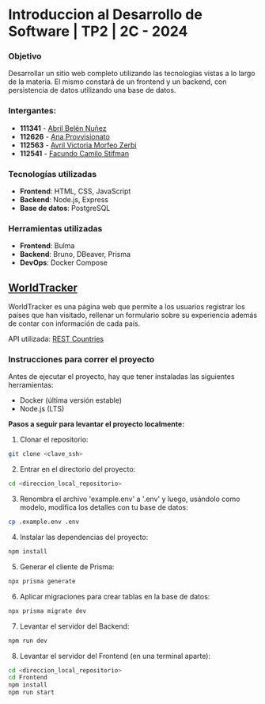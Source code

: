 # Introduccion al Desarrollo de Software | TP2 | 2C - 2024

### Objetivo

Desarrollar un sitio web completo utilizando las tecnologías vistas a lo largo de la materia. El mismo constará de un frontend y un backend, con persistencia de datos utilizando una base de datos.

### Intergantes:

- **111341** - [Abril Belén Nuñez](https://github.com/abbnunez)
- **112626** - [Ana Provvisionato](https://github.com/anaprovvi)
- **112563** - [Avril Victoria Morfeo Zerbi](https://github.com/AvrilMZ)
- **112541** - [Facundo Camilo Stifman](https://github.com/facustifman)

### Tecnologías utilizadas

- **Frontend**: HTML, CSS, JavaScript
- **Backend**: Node.js, Express
- **Base de datos**: PostgreSQL

### Herramientas utilizadas

- **Frontend**: Bulma
- **Backend**: Bruno, DBeaver, Prisma
- **DevOps**: Docker Compose

## [WorldTracker](https://worldtracker-intro.vercel.app/)
WorldTracker es una página web que permite a los usuarios registrar los países que han visitado, rellenar un formulario sobre su experiencia además de contar con información de cada país.

API utilizada: [REST Countries](https://restcountries.com/)

### Instrucciones para correr el proyecto

Antes de ejecutar el proyecto, hay que tener instaladas las siguientes herramientas:

- Docker (última versión estable)
- Node.js (LTS)

**Pasos a seguir para levantar el proyecto localmente:**

1. Clonar el repositorio:

```bash
git clone <clave_ssh>
```

2. Entrar en el directorio del proyecto:

```bash
cd <direccion_local_repositorio>
```

3. Renombra el archivo 'example.env' a '.env' y luego, usándolo como modelo, modifica los detalles con tu base de datos:

```bash
cp .example.env .env
```

4. Instalar las dependencias del proyecto:

```bash
npm install
```

5. Generar el cliente de Prisma:

```bash
npx prisma generate
```

6. Aplicar migraciones para crear tablas en la base de datos:

```bash
npx prisma migrate dev
```

7. Levantar el servidor del Backend:

```bash
npm run dev
```

8. Levantar el servidor del Frontend (en una terminal aparte):

```bash
cd <direccion_local_repositorio>
cd Frontend
npm install
npm run start

```
